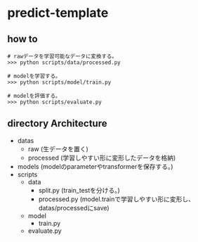 # predict-template

## how to
```
# rawデータを学習可能なデータに変換する。
>>> python scripts/data/processed.py

# modelを学習する。
>>> python scripts/model/train.py

# modelを評価する。
>>> python scripts/evaluate.py
```

## directory Architecture
- datas
  - raw (生データを置く)
  - processed (学習しやすい形に変形したデータを格納)
- models (modelのparameterやtransformerを保存する。)
- scripts
  - data
    - split.py (train_testを分ける。)
    - processed.py (model.trainで学習しやすい形に変形し、datas/processedにsave)
  - model
    - train.py
  - evaluate.py
